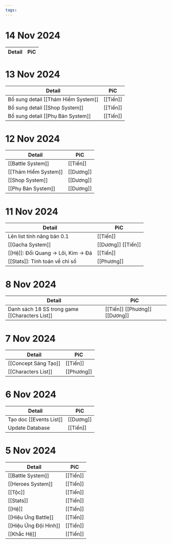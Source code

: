 ```yaml
---
tags:
---
```


# 14 Nov 2024

| Detail               | PiC       |
| -------------------- | --------- |


# 13 Nov 2024

| Detail                              | PiC      |
| ----------------------------------- | -------- |
| Bổ sung detail [[Thám Hiểm System]] | [[Tiến]] |
| Bổ sung detail [[Shop System]]      | [[Tiến]] |
| Bổ sung detail [[Phụ Bản System]]   | [[Tiến]] |

# 12 Nov 2024

| Detail               | PiC       |
| -------------------- | --------- |
| [[Battle System]]    | [[Tiến]]  |
| [[Thám Hiểm System]] | [[Dương]] |
| [[Shop System]]      | [[Dương]] |
| [[Phụ Bản System]]   | [[Dương]] |

# 11 Nov 2024

| Detail                              | PiC                |
| ----------------------------------- | ------------------ |
| Lên list tính năng bản 0.1          | [[Tiến]]           |
| [[Gacha System]]                    | [[Dương]] [[Tiến]] |
| [[Hệ]]: Đổi Quang -> Lôi, Kim -> Đá | [[Tiến]]           |
| [[Stats]]: Tính toán về chỉ số      | [[Phương]]         |

# 8 Nov 2024

| Detail                                         | PiC                           |
| ---------------------------------------------- | ----------------------------- |
| Danh sách 18 SS trong game [[Characters List]] | [[Tiến]] [[Phương]] [[Dương]] |

# 7 Nov 2024

| Detail               | PiC        |
| -------------------- | ---------- |
| [[Concept Sáng Tạo]] | [[Tiến]]   |
| [[Characters List]]  | [[Phương]] |

# 6 Nov 2024

| Detail                  | PiC       |
| ----------------------- | --------- |
| Tạo doc [[Events List]] | [[Dương]] |
| Update Database         | [[Tiến]]  |

# 5 Nov 2024

| Detail                | PiC      |
| --------------------- | -------- |
| [[Battle System]]     | [[Tiến]] |
| [[Heroes System]]         | [[Tiến]] |
| [[Tộc]]  | [[Tiến]] |
| [[Stats]]  | [[Tiến]] |
| [[Hệ]]                | [[Tiến]] |
| [[Hiệu Ứng Battle]]   | [[Tiến]] |
| [[Hiệu Ứng Đội Hình]] | [[Tiến]] |
| [[Khắc Hệ]]           | [[Tiến]] |

